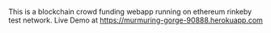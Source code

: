 This is a blockchain crowd funding webapp running on ethereum rinkeby test network. Live Demo at https://murmuring-gorge-90888.herokuapp.com
